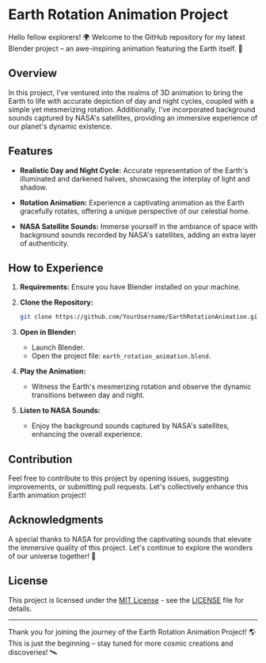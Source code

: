 # Earth Rotation Animation Project

Hello fellow explorers! 🌍 Welcome to the GitHub repository for my latest Blender project – an awe-inspiring animation featuring the Earth itself. 🚀

## Overview

In this project, I've ventured into the realms of 3D animation to bring the Earth to life with accurate depiction of day and night cycles, coupled with a simple yet mesmerizing rotation. Additionally, I've incorporated background sounds captured by NASA's satellites, providing an immersive experience of our planet's dynamic existence.

## Features

- **Realistic Day and Night Cycle:** Accurate representation of the Earth's illuminated and darkened halves, showcasing the interplay of light and shadow.

- **Rotation Animation:** Experience a captivating animation as the Earth gracefully rotates, offering a unique perspective of our celestial home.

- **NASA Satellite Sounds:** Immerse yourself in the ambiance of space with background sounds recorded by NASA's satellites, adding an extra layer of authenticity.

## How to Experience

1. **Requirements:** Ensure you have Blender installed on your machine.

2. **Clone the Repository:**
   ```bash
   git clone https://github.com/YourUsername/EarthRotationAnimation.git
   ```

3. **Open in Blender:**
   - Launch Blender.
   - Open the project file: `earth_rotation_animation.blend`.

4. **Play the Animation:**
   - Witness the Earth's mesmerizing rotation and observe the dynamic transitions between day and night.

5. **Listen to NASA Sounds:**
   - Enjoy the background sounds captured by NASA's satellites, enhancing the overall experience.

## Contribution

Feel free to contribute to this project by opening issues, suggesting improvements, or submitting pull requests. Let's collectively enhance this Earth animation project!

## Acknowledgments

A special thanks to NASA for providing the captivating sounds that elevate the immersive quality of this project. Let's continue to explore the wonders of our universe together! 🌌

## License

This project is licensed under the [MIT License](LICENSE) - see the [LICENSE](LICENSE) file for details.

---

Thank you for joining the journey of the Earth Rotation Animation Project! 🌎 This is just the beginning – stay tuned for more cosmic creations and discoveries! 🛰️
